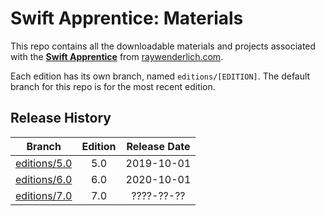 # Swift Apprentice: Materials

This repo contains all the downloadable materials and projects associated with the **[Swift Apprentice](https://www.raywenderlich.com/books/swift-apprentice)** from [raywenderlich.com](https://www.raywenderlich.com).

Each edition has its own branch, named `editions/[EDITION]`. The default branch for this repo is for the most recent edition.

## Release History

| Branch                                                                          | Edition | Release Date |
| ------------------------------------------------------------------------------- |:-------:|:------------:|
| [editions/5.0](https://github.com/raywenderlich/sa-materials/tree/editions/5.0) | 5.0     | 2019-10-01   |
| [editions/6.0](https://github.com/raywenderlich/sa-materials/tree/editions/6.0) | 6.0     | 2020-10-01   |
| [editions/7.0](https://github.com/raywenderlich/sa-materials/tree/editions/7.0) | 7.0     | ????-??-??   |
